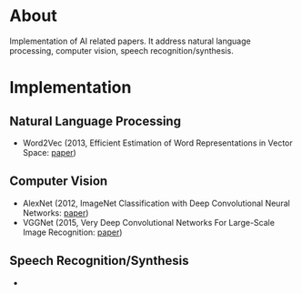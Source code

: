 # About
Implementation of AI related papers. 
It address natural language processing, computer vision, speech recognition/synthesis.

# Implementation

## Natural Language Processing
- Word2Vec (2013, Efficient Estimation of Word Representations in Vector Space: [paper](https://arxiv.org/pdf/1301.3781.pdf))


## Computer Vision
- AlexNet (2012, ImageNet Classification with Deep Convolutional Neural Networks: [paper](https://proceedings.neurips.cc/paper/2012/file/c399862d3b9d6b76c8436e924a68c45b-Paper.pdf))
- VGGNet (2015, Very Deep Convolutional Networks For Large-Scale Image Recognition: [paper](https://arxiv.org/pdf/1409.1556.pdf))

## Speech Recognition/Synthesis
- 